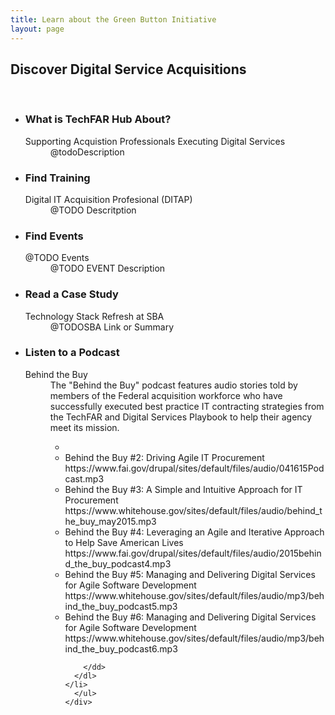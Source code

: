 ```yaml
---
title: Learn about the Green Button Initiative
layout: page
---
```

<section class="home home-about" id="#home-about">
  <div class="section-container">
    <div class="section-content">
      <h2 style="text-align:left;">Discover Digital Service Acquisitions</h2>
      <br />
	<ul class="gb-list">
	  <li>
	  <div class="icon">
	    <i class="fa fa-question"></i>
	  </div>
	  <h3>What is TechFAR Hub About?</h3>
	  <dl>
	    <dt>Supporting Acquistion Professionals Executing Digital Services</dt>
	    <dd>@todoDescription
	    </dd>
	    <dt></dt>
	    <dd>
	  </dl>
	  </li>
	  <li>
	  <div class="icon">
	    <i class="fa fa-tachometer"></i>
	  </div>
	  <h3>Find Training</h3>
	  <dl>
	    <dt>Digital IT Acquisition Profesional (DITAP)</dt>
	    <dd>@TODO Descritption</dd>
	    </dl>
	  </li>
	  <li>
	  <div class="icon">
	    <i class="fa fa-bolt"></i>
	  </div>
	  <h3>Find Events</h3>
	  <dl>
	    <dt>@TODO Events</dt>
	    <dd>@TODO EVENT Description 
	    </dd>
	   </dl>
	  </li>
	  <li>
	  <div class="icon">
	    <i class="fa fa-download"></i>
	  </div>
	  <h3>Read a Case Study</h3>
	  <dl>
	    <dt>Technology Stack Refresh at SBA</dt>
	    <dd>@TODOSBA Link or Summary</dd>
	    </dl>
	  </li>
	  <li>
	  <div class="icon">
	    <i class="fa fa-exchange"></i>
	  </div>
	  <h3>Listen to a Podcast</h3>
	  <dl>
	    <dt>Behind the Buy</dt>
	    <dd>The "Behind the Buy" podcast features audio stories told by members of the Federal acquisition workforce who have successfully executed best practice IT contracting strategies from the TechFAR and Digital Services Playbook to help their agency meet its mission.
<ul>
<li><A HREF="https://www.fai.gov/drupal/sites/default/files/audio/030815Podcast.mp3" TARGET="Behind the Buy Podcast #1: Mark Naggar Interview"></A></li>


<li>Behind the Buy #2: Driving Agile IT Procurement
 https://www.fai.gov/drupal/sites/default/files/audio/041615Podcast.mp3</li>

<li>Behind the Buy #3: A Simple and Intuitive Approach for IT Procurement
https://www.whitehouse.gov/sites/default/files/audio/behind_the_buy_may2015.mp3</li>

<li>Behind the Buy #4: Leveraging an Agile and Iterative Approach to Help Save American Lives
https://www.fai.gov/drupal/sites/default/files/audio/2015behind_the_buy_podcast4.mp3</li>

<li>Behind the Buy #5: Managing and Delivering Digital Services for Agile Software Development
https://www.whitehouse.gov/sites/default/files/audio/mp3/behind_the_buy_podcast5.mp3</li>

<li>Behind the Buy #6: Managing and Delivering Digital Services for Agile Software Development
https://www.whitehouse.gov/sites/default/files/audio/mp3/behind_the_buy_podcast6.mp3</li>

	    </dd>
	  </dl>
	</li>
      </ul>
    </div>
  </div>
</section>
